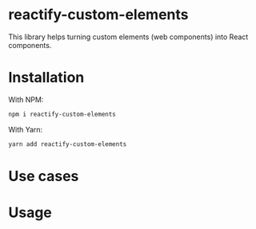 # reactify-custom-elements

This library helps turning custom elements (web components) into React components.

# Installation

With NPM:

```bash
npm i reactify-custom-elements
```

With Yarn:

```bash
yarn add reactify-custom-elements
```

# Use cases



# Usage
